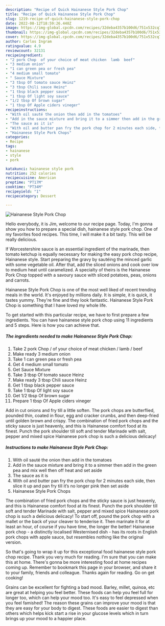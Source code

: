 ```yaml
---
description: "Recipe of Quick Hainanese Style Pork Chop"
title: "Recipe of Quick Hainanese Style Pork Chop"
slug: 1219-recipe-of-quick-hainanese-style-pork-chop
date: 2022-08-12T18:59:26.448Z
image: https://img-global.cpcdn.com/recipes/32deba4357b100d6/751x532cq70/hainanese-style-pork-chop-recipe-main-photo.jpg
thumbnail: https://img-global.cpcdn.com/recipes/32deba4357b100d6/751x532cq70/hainanese-style-pork-chop-recipe-main-photo.jpg
cover: https://img-global.cpcdn.com/recipes/32deba4357b100d6/751x532cq70/hainanese-style-pork-chop-recipe-main-photo.jpg
author: Carlos Ingram
ratingvalue: 4.9
reviewcount: 32131
recipeingredient:
- "2 pork Chop  of your choice of meat chicken  lamb  beef"
- "3 medium onion"
- "1 can green pea or fresh pea"
- "4 medium small tomato"
- " Sauce Mixture"
- "3 tbsp Of tomato sauce Heinz"
- "3 tbsp Chili sauce Heinz"
- "1 tbsp black pepper sauce"
- "1 tbsp Of light soy sauce"
- "1/2 tbsp Of brown sugar"
- "1 tbsp Of Apple ciders vineger"
recipeinstructions:
- "With oil sauté the onion then add in the tomatoes"
- "Add in the sauce mixture and bring it to a simmer then add in the green pea and mix well then off heat and set aside"
- "The sauce as it is"
- "With oil and butter pan fry the pork chop for 2 minutes each side, then slice it up and pan fry till it’s no longer pink then set aside"
- "Hainanese Style Pork Chops"
categories:
- Recipe
tags:
- hainanese
- style
- pork

katakunci: hainanese style pork 
nutrition: 252 calories
recipecuisine: American
preptime: "PT17M"
cooktime: "PT34M"
recipeyield: "1"
recipecategory: Dessert

---
```



![Hainanese Style Pork Chop](https://img-global.cpcdn.com/recipes/32deba4357b100d6/751x532cq70/hainanese-style-pork-chop-recipe-main-photo.jpg)

Hello everybody, it is Jim, welcome to our recipe page. Today, I'm gonna show you how to prepare a special dish, hainanese style pork chop. One of my favorites food recipes. This time, I will make it a bit tasty. This will be really delicious.

If Worcestershire sauce is an essential ingredient of the marinade, then tomato ketchup is equally necessary for making the easy pork chop recipe, Hainanese style. Start preparing the gravy by sautéing the minced garlic with some vegetable oil. After that, add the sliced onions and cook over low to medium heat until caramelized. A specialty of theirs is the Hainanese Pork Chop topped with a savoury sauce with sliced potatoes, peas, onions and carrots.

Hainanese Style Pork Chop is one of the most well liked of recent trending meals in the world. It's enjoyed by millions daily. It is simple, it is quick, it tastes yummy. They're fine and they look fantastic. Hainanese Style Pork Chop is something that I have loved my whole life.


To get started with this particular recipe, we have to first prepare a few ingredients. You can have hainanese style pork chop using 11 ingredients and 5 steps. Here is how you can achieve that.

<!--inarticleads1-->

##### The ingredients needed to make Hainanese Style Pork Chop:

1. Take 2 pork Chop / of your choice of meat chicken / lamb / beef
1. Make ready 3 medium onion
1. Take 1 can green pea or fresh pea
1. Get 4 medium small tomato
1. Get  Sauce Mixture
1. Take 3 tbsp Of tomato sauce Heinz
1. Make ready 3 tbsp Chili sauce Heinz
1. Get 1 tbsp black pepper sauce
1. Take 1 tbsp Of light soy sauce
1. Get 1/2 tbsp Of brown sugar
1. Prepare 1 tbsp Of Apple ciders vineger


Add in cut onions and fry till a little soften. The pork chops are butterflied, pounded thin, coated in flour, egg and cracker crumbs, and then deep-fried until golden brown and crispy. The combination of fried pork chops and the sticky sauce is just heavenly, and this is Hainanese comfort food at its finest. Punch the pork shoulder till soft and tender Marinade with salt, pepper and mixed spice Hainanese pork chop is such a delicious delicacy! 

<!--inarticleads2-->

##### Instructions to make Hainanese Style Pork Chop:

1. With oil sauté the onion then add in the tomatoes
1. Add in the sauce mixture and bring it to a simmer then add in the green pea and mix well then off heat and set aside
1. The sauce as it is
1. With oil and butter pan fry the pork chop for 2 minutes each side, then slice it up and pan fry till it’s no longer pink then set aside
1. Hainanese Style Pork Chops


The combination of fried pork chops and the sticky sauce is just heavenly, and this is Hainanese comfort food at its finest. Punch the pork shoulder till soft and tender Marinade with salt, pepper and mixed spice Hainanese pork chop is such a delicious delicacy! To start off, pound the pork chop with a mallet or the back of your cleaver to tenderise it. Then marinate it for at least an hour, of course if you have time, the longer the better! Hainanese pork chop - a distinctly localised Westernised dish - has its roots in English pork chops with apple sauce, but resembles nothing like the original version. 

So that's going to wrap it up for this exceptional food hainanese style pork chop recipe. Thank you very much for reading. I'm sure that you can make this at home. There's gonna be more interesting food at home recipes coming up. Remember to bookmark this page in your browser, and share it to your family, friends and colleague. Thanks again for reading. Go on get cooking!

Grains can be excellent for fighting a bad mood. Barley, millet, quinoa, etc are great at helping you feel better. These foods can help you feel full for longer too, which can help your mood too. It's easy to feel depressed when you feel famished! The reason these grains can improve your mood is that they are easy for your body to digest. These foods are easier to digest than others which helps kick start a rise in your glucose levels which in turn brings up your mood to a happier place.
